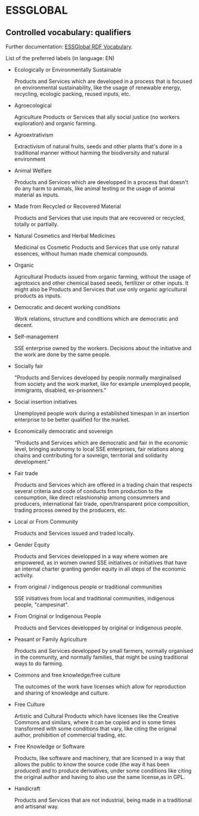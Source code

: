 # ESSGLOBAL

## Controlled vocabulary: qualifiers
Further documentation: [ESSGlobal RDF Vocabulary](http://purl.org/solidarityeconomics/experimental/essglobal/standard/qualifiers.skos).

List of the preferred labels (in language: EN)
- Ecologically or Environmentally Sustainable

   Products and Services which are developed in a process that is focused on environmental sustainability, like the usage of renewable energy, recycling, ecologic packing, reused inputs, etc.
- Agroecological

   Agriculture Products or Services that ally social justice (no workers exploration) and organic farming.
- Agroextrativism

   Extractivism of natural fruits, seeds and other plants that's done in a traditional manner without harming the biodiversity and natural environment
- Animal Welfare

   Products and Services which are developped in a process that doesn't do any harm to animals, like animal testing or the usage of animal material as inputs.
- Made from Recycled or Recovered Material

   Products and Services that use inputs that are recovered or recycled, totally or partially.
- Natural Cosmetics and Herbal Medicines

   Medicinal os Cosmetic Products and Services that use only natural essences, without human made chemical compounds.
- Organic

   Agricultural Products issued from organic farming, without the usage of agrotoxics and other chemical based seeds, fertilizer or other inputs. It might also be Products and Services that use only organic agricultural products as inputs.
- Democratic and decent working conditions

   Work relations, structure and conditions which are democratic and decent.
- Self-management

   SSE enterprise owned by the workers. Decisions about the initiative and the work are done by the same people.
- Socially fair

   "Products and Services developed by people normally marginalised from society and the work market, like for example unemployed people, immigrants, disabled, ex-prisonners."
- Social insertion initiatives

   Unemployed people work during a established timespan in an insertion enterprise to be better qualified for the market.
- Economically democratic and sovereign

   "Products and Services which are democratic and fair in the economic level, bringing autonomy to local SSE enterprises, fair relations along chains and contributing for a sovreign, territorial and solidarity development."
- Fair trade

   Products and Services which are offered in a trading chain that respects several criteria and code of conducts from production to the consumption, like direct relashionship among consummers and producers, international fair trade, open/transparent price composition, trading process owned by the producers, etc.
- Local or From Community

   Products and Services issued and traded locally.
- Gender Equity

   Products and Services developped in a way where women are empowered, as in women owned SSE initiatives or initiatives that have an internal charter granting gender equity in all steps of the economic activity.
- From original / indigenous people or traditional communities

   SSE initiatives from local and traditional communities, indigenous people, "campesinat".
- From Original or Indigenous People

   Products and Services developped by original or indigenous people.
- Peasant or Family Agriculture

   Products and Services developped by small farmers, normally organised in the community, and normally families, that might be using traditional ways to do farming.
- Commons and free knowledge/free culture

   The outcomes of the work have licenses which allow for reproduction and sharing of knowledge and culture.
- Free Culture

   Artistic and Cultural Products which have licenses like the Creative Commons and similars, where it can be copied and in some times transformed with some conditions that vary, like citing the original author, prohibition of commercial trading, etc.
- Free Knowledge or Software

   Products, like software and machinery, that are licensed in a way that allows the public to know the source code (the way it has been produced) and to produce derivatives, under some conditions like citing the original author and having to also use the same license,as in GPL.
- Handicraft

   Products and Services that are not industrial, being made in a traditional and artisanal way.
